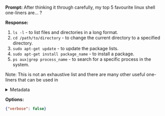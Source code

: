 **Prompt:**
After thinking it through carefully, my top 5 favourite linux shell one-liners are... ?

**Response:**


1. `ls -l` - to list files and directories in a long format.
2. `cd /path/to/directory` - to change the current directory to a specified directory.
3. `sudo apt-get update` - to update the package lists.
4. `sudo apt-get install package_name` - to install a package.
5. `ps aux|grep process_name` - to search for a specific process in the system.

Note: This is not an exhaustive list and there are many other useful one-liners that can be used in

<details><summary>Metadata</summary>

- Duration: 44645 ms
- Datetime: 2023-08-12T10:25:37.296828
- Model: wizardlm-1.0-uncensored-llama2-13b.ggmlv3.q4_K_S

</details>

**Options:**
```json
{"verbose": false}
```

